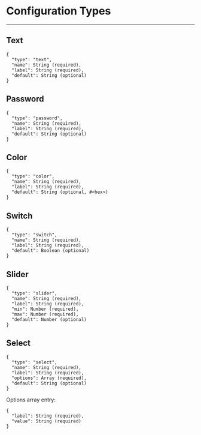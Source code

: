 # Configuration Types
---

## Text
```
{
  "type": "text",
  "name": String (required),
  "label": String (required),
  "default": String (optional)
}
```

## Password
```
{
  "type": "password",
  "name": String (required),
  "label": String (required),
  "default": String (optional)
}
```

## Color
```
{
  "type": "color",
  "name": String (required),
  "label": String (required),
  "default": String (optional, #<hex>)
}
```

## Switch
```
{
  "type": "switch",
  "name": String (required),
  "label": String (required),
  "default": Boolean (optional)
}
```

## Slider
```
{
  "type": "slider",
  "name": String (required),
  "label": String (required),
  "min": Number (required),
  "max": Number (required),
  "default": Number (optional)
}
```

## Select
```
{
  "type": "select",
  "name": String (required),
  "label": String (required),
  "options": Array (required),
  "default": String (optional)
}
```

Options array entry:
```
{
  "label": String (required),
  "value": String (required)
}
```
